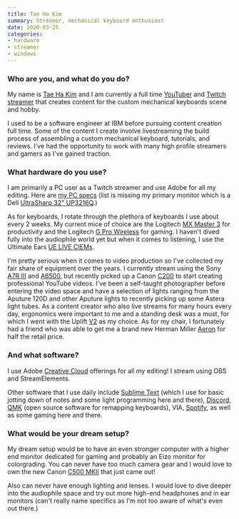 ```yaml
---
title: Tae Ha Kim
summary: Streamer, mechanical keyboard enthusiast
date: 2020-03-25
categories:
- hardware
- streamer 
- windows
---
```


### Who are you, and what do you do?

My name is [Tae Ha Kim](https://www.taehatypes.com/ "Tae Ha's website.") and I am currently a full time [YouTuber](https://www.youtube.com/taehatypes "Tae Ha's YouTube account.") and [Twitch streamer](https://www.twitch.tv/taehatypes "Tae Ha's Twitch account.") that creates content for the custom mechanical keyboards scene and hobby.

I used to be a software engineer at IBM before pursuing content creation full time. Some of the content I create involve livestreaming the build process of assembling a custom mechanical keyboard, tutorials, and reviews. I've had the opportunity to work with many high profile streamers and gamers as I've gained traction.

### What hardware do you use?

I am primarily a PC user as a Twitch streamer and use Adobe for all my editing. Here are [my PC specs](https://pcpartpicker.com/list/Jj67hg "Tae Ha's computer build.") (list is missing my primary monitor which is a Dell [UltraSharp 32" UP3216Q][up3216q].)

As for keyboards, I rotate through the plethora of keyboards I use about every 2 weeks. My current mice of choice are the Logitech [MX Master 3][mx-master] for productivity and the Logitech [G Pro Wireless][g-pro-mouse] for gaming. I haven't dived fully into the audiophile world yet but when it comes to listening, I use the Ultimate Ears [UE LIVE CIEMs][ue-live].

I'm pretty serious when it comes to video production so I've collected my fair share of equipment over the years. I currently stream using the Sony [A7R III][a7r-iii] and [A6500][], but recently picked up a Canon [C200][eos-c200] to start creating professional YouTube videos. I've been a self-taught photographer before entering the video space and have a selection of lights ranging from the Aputure 120D and other Aputure lights to recently picking up some Astera light tubes. As a content creator who also live streams for many hours every day, ergonomics were important to me and a standing desk was a must, for which I went with the Uplift [V2][] as my choice. As for my chair, I fortunately had a friend who was able to get me a brand new Herman Miller [Aeron][] for half the retail price.

### And what software?

I use Adobe [Creative Cloud][creative-cloud] offerings for all my editing! I stream using OBS and StreamElements.

Other software that I use daily include [Sublime Text][sublime-text] (which I use for basic jotting down of notes and some light programming here and there), [Discord][], [QMK][] (open source software for remapping keyboards), VIA, [Spotify][], as well as some gaming here and there.

### What would be your dream setup?

My dream setup would be to have an even stronger computer with a higher end monitor dedicated for gaming and probably an Eizo monitor for colorgrading. You can never have too much camera gear and I would love to own the new Canon [C500 MKII][eos-c500-mark-ii] that just came out!

Also can never have enough lighting and lenses. I would love to dive deeper into the audiophile space and try out more high-end headphones and in ear monitors (can't really name specifics as I'm not too aware of what's even out there.)

[a6500]: https://electronics.sony.com/imaging/interchangeable-lens-cameras/c/full-frame "A 24.2 megapixel camera."
[a7r-iii]: http://web.archive.org/web/20230131084649/https://electronics.sony.com/imaging/interchangeable-lens-cameras/full-frame/p/ilce7rm3-b "A 42.4 megapixel camera."
[aeron]: https://www.hermanmiller.com/products/seating/office-chairs/aeron-chairs/ "A work chair."
[creative-cloud]: https://www.adobe.com/creativecloud.html "A subscription service for Adobe's creative suite."
[discord]: https://discord.com/ "A voice and text chat service."
[eos-c200]: http://web.archive.org/web/20230706195356/https://www.usa.canon.com/shop/p/eos-c200 "A digital cinema camera."
[eos-c500-mark-ii]: http://web.archive.org/web/20230706213546/https://www.usa.canon.com/shop/p/eos-c500-mark-ii "A digital cinema camera."
[g-pro-mouse]: https://www.logitechg.com/en-us/products/gaming-mice/pro-wireless-mouse.html "A wireless gaming mouse."
[mx-master]: http://web.archive.org/web/20190506074433/https://support.logitech.com/en_us/product/mx-master "A wireless mouse."
[qmk]: https://qmk.fm/ "Open source firmware for keyboards."
[spotify]: https://open.spotify.com/__noul__?pfhp=2c2ccb58-8a92-4713-a1c0-8b43b3090b49 "A music streaming service."
[sublime-text]: http://www.sublimetext.com/ "A coder's text editor."
[ue-live]: https://custom.ultimateears.com:443/pages/custom-made "High-end in-ear headphones."
[up3216q]: http://web.archive.org/web/20200708102608/https://www.dell.com/en-us/shop/dell-ultrasharp-32-ultra-hd-4k-monitor-with-premiercolor-up3216q/apd/210-afln/monitors-monitor-accessories "A 32 inch monitor."
[v2]: https://www.upliftdesk.com/uplift-v2-standing-desk-v2-or-v2-commercial/ "A standing desk."

